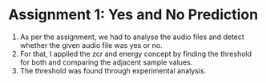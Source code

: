 # Assignment 1: Yes and No Prediction
1. As per the assignment, we had to analyse the audio files and detect whether the given audio file was yes or no.
2. For that, I applied the zcr and energy concept by finding the threshold for both and comparing the adjacent sample values.
3. The threshold was found through experimental analysis.
